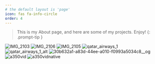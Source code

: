 ```yaml
---
# the default layout is 'page'
icon: fas fa-info-circle
order: 4
---
```


> This is my About page, and here are some of my projects. Enjoy!
{: .prompt-tip }

![IMG_2103](https://github.com/user-attachments/assets/f4611cba-5206-46bb-b42d-558b717dffac)
![IMG_2106](https://github.com/user-attachments/assets/eb3b78ba-95b7-4fdf-bbb7-2a5e1a8a94ad)
![IMG_2105](https://github.com/user-attachments/assets/82c34b65-aec8-409c-b8cb-8c0c4d3ef480)
![qatar_airways_1](https://github.com/user-attachments/assets/f91314af-1981-49f7-acbb-08c87e5af191)
![qatar_airways_1_alt](https://github.com/user-attachments/assets/5656c2b2-cc33-4206-9bd0-a7fbd38306d1)
![30b632a1-a83d-44ee-a010-f0993a5034c8__og](https://github.com/user-attachments/assets/177110b7-22a0-4145-86c3-7e472bbcbfb3)
![a350vid](https://img.youtube.com/vi/ZwWBgtMBTlc/maxresdefault.jpg)
![a350vidnative](https://github.com/user-attachments/assets/f0c5d862-7bf0-470f-bcc8-0197bb9fcc86)